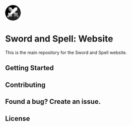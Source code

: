 <img alt="Sword and Spell logo" src="./static/images/logo.png" height="50px" width="50px" />

# Sword and Spell: Website

This is the main repository for the Sword and Spell website.

## Getting Started



## Contributing



## Found a bug? Create an issue.



## License


